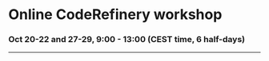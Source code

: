 # Online CodeRefinery workshop

### Oct 20-22 and 27-29, 9:00 - 13:00 (CEST time, 6 half-days)

---
